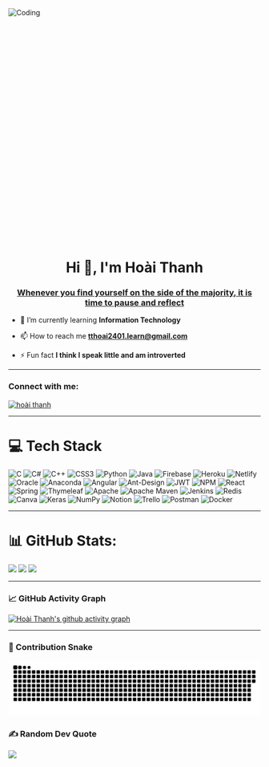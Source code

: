 <img align="right" alt="Coding" width="100%" height="500px" src="https://media.tenor.com/MWpSpZnhk2sAAAAd/eat-anime.gif">
<h1 align="center">Hi 👋, I'm Hoài Thanh</h1>
<h3 align="center"><a href="[https://www.quora.com/What-did-Mark-Twain-mean-when-he-said-Whenever-you-find-yourself-on-the-side-of-the-majority-it-may-be-time-to-stop-and-reflect#:~:text=Mark%20Twain's%20quote%2C%20%22Whenever%20you,be%20swayed%20by%20popular%20opinion.](https://th.bing.com/th/id/R.6f05103f42a4e3fe5383a934fc1b4a03?rik=AjMgLQYMYUdWBw&pid=ImgRaw&r=0)">Whenever you find yourself on the side of the majority, it is time to pause and reflect</a></h3>

- 🌱 I’m currently learning **Information Technology**

- 📫 How to reach me **tthoai2401.learn@gmail.com**

- ⚡ Fun fact **I think I speak little and am introverted**

---

<h3 align="left">Connect with me:</h3>
<p align="left">
<!-- <a href="https://www.youtube.com/watch?v=J0B6BsJSf-0" target="blank"><img align="center" src="[https://raw.githubusercontent.com/rahuldkjain/github-profile-readme-generator/master/src/images/icons/Social/linked-in-alt.svg](https://media.tenor.com/MWpSpZnhk2sAAAAd/eat-anime.gif)" alt="thanh hoài từ" height="30" width="40" /></a> -->
<a href="https://www.youtube.com/watch?v=J0B6BsJSf-0" target="blank"><img align="center" src="https://raw.githubusercontent.com/rahuldkjain/github-profile-readme-generator/master/src/images/icons/Social/facebook.svg" alt="hoài thanh" height="30" width="40" /></a>
</p>
<p align="left">
  <!-- Add your social media links here -->
</p>

---

# 💻 Tech Stack
![C](https://img.shields.io/badge/c-%2300599C.svg?style=for-the-badge&logo=c&logoColor=white) 
![C#](https://img.shields.io/badge/c%23-%23239120.svg?style=for-the-badge&logo=c-sharp&logoColor=white) 
![C++](https://img.shields.io/badge/c++-%2300599C.svg?style=for-the-badge&logo=c%2B%2B&logoColor=white) 
![CSS3](https://img.shields.io/badge/css3-%231572B6.svg?style=for-the-badge&logo=css3&logoColor=white) 
![Python](https://img.shields.io/badge/python-3670A0?style=for-the-badge&logo=python&logoColor=ffdd54) 
![Java](https://img.shields.io/badge/java-%23ED8B00.svg?style=for-the-badge&logo=java&logoColor=white) 
![Firebase](https://img.shields.io/badge/firebase-%23039BE5.svg?style=for-the-badge&logo=firebase) 
![Heroku](https://img.shields.io/badge/heroku-%23430098.svg?style=for-the-badge&logo=heroku&logoColor=white) 
![Netlify](https://img.shields.io/badge/netlify-%23000000.svg?style=for-the-badge&logo=netlify&logoColor=#00C7B7) 
![Oracle](https://img.shields.io/badge/Oracle-F80000?style=for-the-badge&logo=oracle&logoColor=white) 
![Anaconda](https://img.shields.io/badge/Anaconda-%2344A833.svg?style=for-the-badge&logo=anaconda&logoColor=white) 
![Angular](https://img.shields.io/badge/angular-%23DD0031.svg?style=for-the-badge&logo=angular&logoColor=white) 
![Ant-Design](https://img.shields.io/badge/-AntDesign-%230170FE?style=for-the-badge&logo=ant-design&logoColor=white) 
![JWT](https://img.shields.io/badge/JWT-black?style=for-the-badge&logo=JSON%20web%20tokens) 
![NPM](https://img.shields.io/badge/NPM-%23000000.svg?style=for-the-badge&logo=npm&logoColor=white) 
![React](https://img.shields.io/badge/react-%2320232a.svg?style=for-the-badge&logo=react&logoColor=%2361DAFB) 
![Spring](https://img.shields.io/badge/spring-%236DB33F.svg?style=for-the-badge&logo=spring&logoColor=white) 
![Thymeleaf](https://img.shields.io/badge/Thymeleaf-%23005C0F.svg?style=for-the-badge&logo=Thymeleaf&logoColor=white) 
![Apache](https://img.shields.io/badge/apache-%23D42029.svg?style=for-the-badge&logo=apache&logoColor=white) 
![Apache Maven](https://img.shields.io/badge/Apache%20Maven-C71A36?style=for-the-badge&logo=Apache%20Maven&logoColor=white) 
![Jenkins](https://img.shields.io/badge/jenkins-%232C5263.svg?style=for-the-badge&logo=jenkins&logoColor=white) 
![Redis](https://img.shields.io/badge/redis-%23DD0031.svg?style=for-the-badge&logo=redis&logoColor=white) 
![Canva](https://img.shields.io/badge/Canva-%2300C4CC.svg?style=for-the-badge&logo=Canva&logoColor=white) 
![Keras](https://img.shields.io/badge/Keras-%23D00000.svg?style=for-the-badge&logo=Keras&logoColor=white) 
![NumPy](https://img.shields.io/badge/numpy-%23013243.svg?style=for-the-badge&logo=numpy&logoColor=white) 
![Notion](https://img.shields.io/badge/Notion-%23000000.svg?style=for-the-badge&logo=notion&logoColor=white) 
![Trello](https://img.shields.io/badge/Trello-%23026AA7.svg?style=for-the-badge&logo=Trello&logoColor=white) 
![Postman](https://img.shields.io/badge/Postman-FF6C37?style=for-the-badge&logo=postman&logoColor=white) 
![Docker](https://img.shields.io/badge/docker-%230db7ed.svg?style=for-the-badge&logo=docker&logoColor=white)

---

# 📊 GitHub Stats:
![](https://github-readme-stats.vercel.app/api/top-langs/?username=TTHTech&theme=great-gatsby&hide_border=false&include_all_commits=false&count_private=false&layout=compact)
![](https://github-readme-stats.vercel.app/api?username=TTHTech&theme=great-gatsby&hide_border=false&include_all_commits=false&count_private=false)
![](https://github-readme-streak-stats.herokuapp.com/?user=TTHTech&theme=great-gatsby&hide_border=false)

---

### 📈 GitHub Activity Graph
[![Hoài Thanh's github activity graph](https://github-readme-activity-graph.vercel.app/graph?username=TTHTech&theme=react-dark)](https://github.com/ashutosh00710/github-readme-activity-graph)

---

### 🐍 Contribution Snake
![snake gif](https://github.com/TTHTech/TTHTech/blob/main/github-contribution-grid-snake.svg)



<!------->

<!-- ### 📅 Commits per Day-->
<!--[![Hoài Thanh's commits per day](https://github-profile-summary-cards.vercel.app/api/cards/productive-time?username=TTHTech&theme=vue)](https://github.com/vn7n24fzkq/github-profile-summary-cards)-->
<!------->

<!-- ### ⏱️ Wakatime Stats-->
<!-- Replace with your actual Wakatime username -->
<!-- ![Hoài Thanh's wakatime stats](https://github-readme-stats.vercel.app/api/wakatime?username=TTHTech&layout=compact&theme=great-gatsby)-->

<!------->

### ✍️ Random Dev Quote
![](https://quotes-github-readme.vercel.app/api?type=horizontal&theme=radical)

<!-----

[![](https://visitcount.itsvg.in/api?id=TTHTech&icon=0&color=0)](https://visitcount.itsvg.in)
